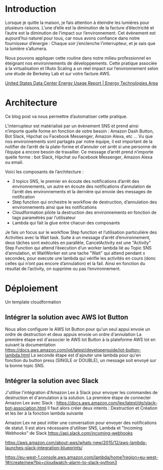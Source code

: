 # Introduction
Lorsque je quitte la maison, je fais attention à éteindre les lumières pour plusieurs raisons. L’une d’elle est la diminution de la facture d’électricité et l’autre est la diminution de l’impact sur l’environnement.
Cet évènement est aujourd’hui naturel pour tous, car nous avons confiance dans notre fournisseur d’énergie : Chaque soir j’enclenche l’interrupteur, et je sais que la lumière s’allumera.

Nous pouvons appliquer cette routine dans notre milieu professionnel en éteignant nos environnements de développements. Cette pratique associée à la virtualisation et l’Auto Scaling a un réel impact sur l’environnement selon une étude de Berkeley Lab et sur votre facture AWS.

[United States Data Center Energy Usage Report | Energy Technologies Area](https://eta.lbl.gov/publications/united-states-data-center-energy)

# Architecture
Ce blog post va nous permettre d’automatiser cette pratique.

L’interrupteur est matérialisé par un évènement SNS et prend ainsi n’importe quelle forme en fonction de votre besoin : Amazon Dash Button, Bot Slack, Hipchat ou Facebook Messenger, Amazon Alexa, etc ... Vu que nos environnements sont partagés par notre équipe, il est important de la notifier de l’arrêt de la plate-forme et d’annuler cet arrêt si une personne de l’équipe a encore besoin de travailler. Ce message d’arrêt prend n’importe quelle forme : bot Slack, Hipchat ou Facebook Messenger, Amazon Alexa ou email.


Voici les composants de l’architecture :
- 3 topics SNS, le premier en écoute des notifications d’arrêt des environnements, un autre en écoute des notifications d’annulation de l’arrêt des environnements et la dernière qui envoie des messages de notification
- Step function qui orchestre le workflow de destruction, d’annulation des environnements ainsi que les notifications
- Cloudformation pilote la destruction des environnements en fonction de tags paramétrés par l’utilisateur
- Lambda qui fait la glue entre chacun des composants

Je fais un focus sur le workflow Step function et l’utilisation particulière des Activities avec la Wait task. Suite à un message d’arrêt d’environnement, deux tâches sont exécutés en parallèle, CancelActivity est une "Activity" Step Function qui attend l’éxecution d’un worker lambda lié au Topic SNS d’annulation, et WaitWorker est une tache "Wait" qui attend pendant x secondes, pour execute une lambda qui vérifie les activités en cours (donc celles qui n’ont pas encore d’annulation) et la fail.
Ainsi en fonction du résultat de l’activity, on supprime ou pas l’environnement.


# Déploiement
Un template cloudformation

## Intégrer la solution avec AWS Iot Button
Nous allon configurer le AWS Iot Button pour qu'un seul appui envoie un ordre de destruction et deux appuis envoie un ordre d'annulation
La première étape est d'associer le AWS Iot Button à la plateforme AWS Iot en suivant la documentation https://docs.aws.amazon.com/iot/latest/developerguide/iot-button-lambda.html
La seconde étape est d'ajouter une lambda pour qu'en fonction du button press (SINGLE or DOUBLE), un message soit envoyé sur la bonne topic SNS.


## Intégrer la solution avec Slack

J'utilise l'intégration d'Amazon Lex à Slack pour envoyer les commandes de destruction et d'annulation à la solution.
La première étape de connecter Amazon Lex avec Slack : https://docs.aws.amazon.com/lex/latest/dg/slack-bot-association.html
Il faut alors créer deux intents : Destruction et Création et les lier à la fonction lambda suivante


Amazon Lex ne peut initier une conversation pour envoyer des notifications de statut. Il est alors nécessaire d'utiliser SNS, Lambda et "Incoming Webhooks" de Slack https://api.slack.com/incoming-webhooks


https://aws.amazon.com/about-aws/whats-new/2015/12/aws-lambda-launches-slack-integration-blueprints/

https://eu-west-1.console.aws.amazon.com/lambda/home?region=eu-west-1#/create/new?bp=cloudwatch-alarm-to-slack-python3


